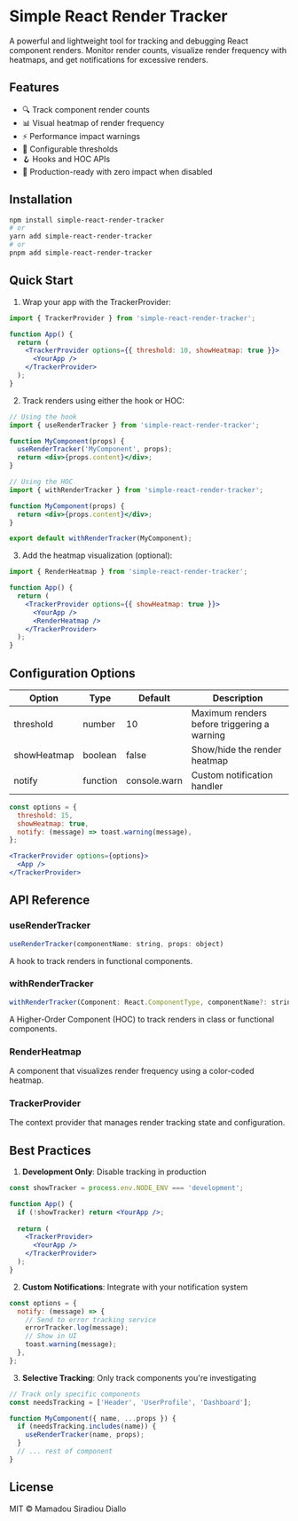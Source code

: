 # Simple React Render Tracker

A powerful and lightweight tool for tracking and debugging React component renders. Monitor render counts, visualize render frequency with heatmaps, and get notifications for excessive renders.

## Features

- 🔍 Track component render counts
- 📊 Visual heatmap of render frequency
- ⚡ Performance impact warnings
- 🎯 Configurable thresholds
- 🪝 Hooks and HOC APIs
- 📱 Production-ready with zero impact when disabled

## Installation

```bash
npm install simple-react-render-tracker
# or
yarn add simple-react-render-tracker
# or
pnpm add simple-react-render-tracker
```

## Quick Start

1. Wrap your app with the TrackerProvider:

```jsx
import { TrackerProvider } from 'simple-react-render-tracker';

function App() {
  return (
    <TrackerProvider options={{ threshold: 10, showHeatmap: true }}>
      <YourApp />
    </TrackerProvider>
  );
}
```

2. Track renders using either the hook or HOC:

```jsx
// Using the hook
import { useRenderTracker } from 'simple-react-render-tracker';

function MyComponent(props) {
  useRenderTracker('MyComponent', props);
  return <div>{props.content}</div>;
}

// Using the HOC
import { withRenderTracker } from 'simple-react-render-tracker';

function MyComponent(props) {
  return <div>{props.content}</div>;
}

export default withRenderTracker(MyComponent);
```

3. Add the heatmap visualization (optional):

```jsx
import { RenderHeatmap } from 'simple-react-render-tracker';

function App() {
  return (
    <TrackerProvider options={{ showHeatmap: true }}>
      <YourApp />
      <RenderHeatmap />
    </TrackerProvider>
  );
}
```

## Configuration Options

| Option | Type | Default | Description |
|--------|------|---------|-------------|
| threshold | number | 10 | Maximum renders before triggering a warning |
| showHeatmap | boolean | false | Show/hide the render heatmap |
| notify | function | console.warn | Custom notification handler |

```jsx
const options = {
  threshold: 15,
  showHeatmap: true,
  notify: (message) => toast.warning(message),
};

<TrackerProvider options={options}>
  <App />
</TrackerProvider>
```

## API Reference

### useRenderTracker

```jsx
useRenderTracker(componentName: string, props: object)
```

A hook to track renders in functional components.

### withRenderTracker

```jsx
withRenderTracker(Component: React.ComponentType, componentName?: string)
```

A Higher-Order Component (HOC) to track renders in class or functional components.

### RenderHeatmap

A component that visualizes render frequency using a color-coded heatmap.

### TrackerProvider

The context provider that manages render tracking state and configuration.

## Best Practices

1. **Development Only**: Disable tracking in production
```jsx
const showTracker = process.env.NODE_ENV === 'development';

function App() {
  if (!showTracker) return <YourApp />;
  
  return (
    <TrackerProvider>
      <YourApp />
    </TrackerProvider>
  );
}
```

2. **Custom Notifications**: Integrate with your notification system
```jsx
const options = {
  notify: (message) => {
    // Send to error tracking service
    errorTracker.log(message);
    // Show in UI
    toast.warning(message);
  },
};
```

3. **Selective Tracking**: Only track components you're investigating
```jsx
// Track only specific components
const needsTracking = ['Header', 'UserProfile', 'Dashboard'];

function MyComponent({ name, ...props }) {
  if (needsTracking.includes(name)) {
    useRenderTracker(name, props);
  }
  // ... rest of component
}
```

## License

MIT © Mamadou Siradiou Diallo